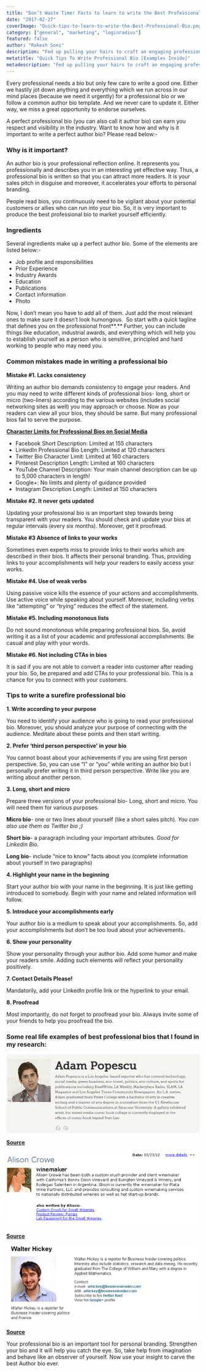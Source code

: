 ```yaml
---
title: "Don’t Waste Time! Facts to learn to write the Best Professional Bio"
date: "2017-02-27"
coverImage: "Quick-tips-to-learn-to-write-the-Best-Professional-Bio.png"
category: ["general", "marketing", "loginradius"]
featured: false 
author: "Rakesh Soni"
description: "Fed up pulling your hairs to craft an engaging professional bio? Here are quick tips to writing ideal professional bio along with some real life examples."
metatitle: "Quick Tips To Write Professional Bio [Examples Inside]"
metadescription: "Fed up pulling your hairs to craft an engaging professional bio? Here are quick tips to writing ideal professional bio along with some real life examples."
---
```



Every professional needs a bio but only few care to write a good one. Either we hastily jot down anything and everything which we run across in our mind places (because we need it urgently) for a professional bio or we follow a common author bio template. And we never care to update it. Either way, we miss a great opportunity to endorse ourselves.

A perfect professional bio (you can also call it author bio) can earn you respect and visibility in the industry. Want to know how and why is it important to write a perfect author bio? Please read below:-

### **Why is it important?**

An author bio is your professional reflection online. It represents you professionally and describes you in an interesting yet effective way. Thus, a professional bio is written so that you can attract more readers. It is your sales pitch in disguise and moreover, it accelerates your efforts to personal branding.

People read bios, you continuously need to be vigilant about your potential customers or allies who can run into your bio. So, it is very important to produce the best professional bio to market yourself efficiently.

### **Ingredients**

Several ingredients make up a perfect author bio. Some of the elements are listed below:-

- Job profile and responsibilities
- Prior Experience
- Industry Awards
- Education
- Publications
- Contact information
- Photo

Now, I don’t mean you have to add all of them. Just add the most relevant ones to make sure it doesn’t look humongous.  So start with a quick tagline that defines you on the professional front**.** Further, you can include things like education, industrial awards, and everything which will help you to establish yourself as a person who is sensitive, principled and hard working to people who may need you.

### **Common mistakes made in writing a professional bio**

**Mistake #1. Lacks consistency**

Writing an author bio demands consistency to engage your readers. And you may need to write different kinds of professional bios- long, short or micro (two-liners) according to the various websites (includes social networking sites as well) you may approach or choose. Now as your readers can view all your bios, they should be same. But many professional bios fail to serve the purpose.

[**Character Limits for Professional Bios on Social Media**](https://www.pearcemarketing.co.uk/social-media-profile-cover-photo-sizes-bio-character-limits-2015-2/)

- Facebook Short Description: Limited at 155 characters
- LinkedIn Professional Bio Length: Limited at 120 characters
- Twitter Bio Character Limit: Limited at 160 characters
- Pinterest Description Length: Limited at 160 characters
- YouTube Channel Description: Your main channel description can be up to 5,000 characters in length!
- Google+: No limits and plenty of guidance provided
- Instagram Description Length: Limited at 150 characters

**Mistake #2. It never gets updated**

Updating your professional bio is an important step towards being transparent with your readers. You should check and update your bios at regular intervals (every six months). Moreover, get it proofread.

**Mistake #3 Absence of links to your works**

Sometimes even experts miss to provide links to their works which are described in their bios. It affects their personal branding. Thus, providing links to your accomplishments will help your readers to easily access your works.

**Mistake #4. Use of weak verbs**

Using passive voice kills the essence of your actions and accomplishments. Use active voice while speaking about yourself. Moreover, including verbs like “attempting” or “trying” reduces the effect of the statement.

**Mistake #5. Including monotonous lists**

Do not sound monotonous while preparing professional bios. So, avoid writing it as a list of your academic and professional accomplishments. Be casual and play with your words.

**Mistake #6. Not including CTAs in bios**

It is sad if you are not able to convert a reader into customer after reading your bio. So, be prepared and add CTAs to your professional bio. This is a chance for you to connect with your customers.

### **Tips to write a surefire professional bio**

**1\. Write according to your purpose**

You need to identify your audience who is going to read your professional bio. Moreover, you should analyze your purpose of connecting with the audience. Meditate about these points and then start writing.

**2\. Prefer ‘third person perspective’ in your bio**

You cannot boast about your achievements if you are using first person perspective. So, you can use “I” or “you” while writing an author bio but I personally prefer writing it in third person perspective. Write like you are writing about another person.

**3\. Long, short and micro**

Prepare three versions of your professional bio- Long, short and micro. You will need them for various purposes.

**Micro bio**\- one or two lines about yourself (like a short sales pitch). _You can also use them as Twitter bio ;)_

**Short bio**\- a paragraph including your important attributes. _Good for Linkedin Bio._

**Long bio**\- include “nice to know” facts about you (complete information about yourself in two paragraphs)

**4\. Highlight your name in the beginning**

Start your author bio with your name in the beginning. It is just like getting introduced to somebody. Begin with your name and related information will follow.

**5\. Introduce your accomplishments early**

Your author bio is a medium to speak about your accomplishments. So, add your accomplishments but don’t be too loud about your achievements.

**6\. Show your personality**

Show your personality through your author bio. Add some humor and make your readers smile. Adding such elements will reflect your personality positively.

**7\. Contact Details Please!**

Mandatorily, add your LinkedIn profile link or the hyperlink to your email.

**8\. Proofread**

Most importantly, do not forget to proofread your bio. Always invite some of your friends to help you proofread the bio.

### **Some real life examples of best professional bios that I found in my research:**

![real life professional bio example 1]( real-life-professional-bio-example-1.png?ver=1553881376)

[**Source**](https://twitter.com/adampopescu)

![real life professional bio example 2]( real-life-professional-bio-example-2.png?ver=1553881376)

[**Source**](https://twitter.com/alisoncrowewine)

![real life professional bio example 3]( real-life-professional-bio-example-3.png?ver=1553881376)

[**Source**](https://twitter.com/WaltHickey)

Your professional bio is an important tool for personal branding. Strengthen your bio and it will help you catch the eye. So, take help from imagination and behave like an observer of yourself. Now use your insight to carve the best Author bio ever.
